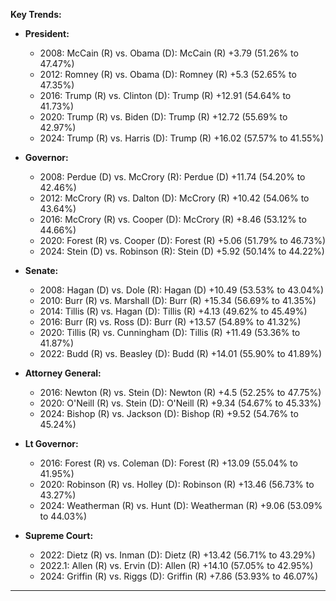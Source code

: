 **Key Trends:**

- **President:**
    - 2008: McCain (R) vs. Obama (D): McCain (R) +3.79 (51.26% to 47.47%)
    - 2012: Romney (R) vs. Obama (D): Romney (R) +5.3 (52.65% to 47.35%)
    - 2016: Trump (R) vs. Clinton (D): Trump (R) +12.91 (54.64% to 41.73%)
    - 2020: Trump (R) vs. Biden (D): Trump (R) +12.72 (55.69% to 42.97%)
    - 2024: Trump (R) vs. Harris (D): Trump (R) +16.02 (57.57% to 41.55%)

- **Governor:**
    - 2008: Perdue (D) vs. McCrory (R): Perdue (D) +11.74 (54.20% to 42.46%)
    - 2012: McCrory (R) vs. Dalton (D): McCrory (R) +10.42 (54.06% to 43.64%)
    - 2016: McCrory (R) vs. Cooper (D): McCrory (R) +8.46 (53.12% to 44.66%)
    - 2020: Forest (R) vs. Cooper (D): Forest (R) +5.06 (51.79% to 46.73%)
    - 2024: Stein (D) vs. Robinson (R): Stein (D) +5.92 (50.14% to 44.22%)

- **Senate:**
    - 2008: Hagan (D) vs. Dole (R): Hagan (D) +10.49 (53.53% to 43.04%)
    - 2010: Burr (R) vs. Marshall (D): Burr (R) +15.34 (56.69% to 41.35%)
    - 2014: Tillis (R) vs. Hagan (D): Tillis (R) +4.13 (49.62% to 45.49%)
    - 2016: Burr (R) vs. Ross (D): Burr (R) +13.57 (54.89% to 41.32%)
    - 2020: Tillis (R) vs. Cunningham (D): Tillis (R) +11.49 (53.36% to 41.87%)
    - 2022: Budd (R) vs. Beasley (D): Budd (R) +14.01 (55.90% to 41.89%)

- **Attorney General:**
    - 2016: Newton (R) vs. Stein (D): Newton (R) +4.5 (52.25% to 47.75%)
    - 2020: O'Neill (R) vs. Stein (D): O'Neill (R) +9.34 (54.67% to 45.33%)
    - 2024: Bishop (R) vs. Jackson (D): Bishop (R) +9.52 (54.76% to 45.24%)

- **Lt Governor:**
    - 2016: Forest (R) vs. Coleman (D): Forest (R) +13.09 (55.04% to 41.95%)
    - 2020: Robinson (R) vs. Holley (D): Robinson (R) +13.46 (56.73% to 43.27%)
    - 2024: Weatherman (R) vs. Hunt (D): Weatherman (R) +9.06 (53.09% to 44.03%)

- **Supreme Court:**
    - 2022: Dietz (R) vs. Inman (D): Dietz (R) +13.42 (56.71% to 43.29%)
    - 2022.1: Allen (R) vs. Ervin (D): Allen (R) +14.10 (57.05% to 42.95%)
    - 2024: Griffin (R) vs. Riggs (D): Griffin (R) +7.86 (53.93% to 46.07%)

---
